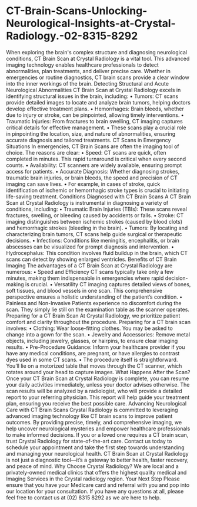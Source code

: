 # CT-Brain-Scans-Unlocking-Neurological-Insights-at-Crystal-Radiology.-02-8315-8292
When exploring the brain's complex structure and diagnosing neurological conditions, CT Brain Scan at Crystal Radiology is a vital tool. This advanced imaging technology enables healthcare professionals to detect abnormalities, plan treatments, and deliver precise care. Whether in emergencies or routine diagnostics, CT brain scans provide a clear window into the inner workings of the brain.
Detecting Structural and Acute Neurological Abnormalities
CT Brain Scan at Crystal Radiology excels in identifying structural issues in the brain, including:
•	Tumors: CT scans provide detailed images to locate and analyze brain tumors, helping doctors develop effective treatment plans.
•	Hemorrhages: Brain bleeds, whether due to injury or stroke, can be pinpointed, allowing timely interventions.
•	Traumatic Injuries: From fractures to brain swelling, CT imaging captures critical details for effective management.
•	These scans play a crucial role in pinpointing the location, size, and nature of abnormalities, ensuring accurate diagnosis and tailored treatments.
CT Scans in Emergency Situations
In emergencies, CT Brain Scans are often the imaging tool of choice. The reasons are clear:
•	Speed: CT scans are quick, often completed in minutes. This rapid turnaround is critical when every second counts.
•	Availability: CT scanners are widely available, ensuring prompt access for patients.
•	Accurate Diagnosis: Whether diagnosing strokes, traumatic brain injuries, or brain bleeds, the speed and precision of CT imaging can save lives.
•	For example, in cases of stroke, quick identification of ischemic or hemorrhagic stroke types is crucial to initiating life-saving treatment.
Conditions Diagnosed with CT Brain Scans
A CT Brain Scan at Crystal Radiology is instrumental in diagnosing a variety of conditions, including:
•	Traumatic Brain Injuries (TBIs): These scans reveal fractures, swelling, or bleeding caused by accidents or falls.
•	Stroke: CT imaging distinguishes between ischemic strokes (caused by blood clots) and hemorrhagic strokes (bleeding in the brain).
•	Tumors: By locating and characterizing brain tumors, CT scans help guide surgical or therapeutic decisions.
•	Infections: Conditions like meningitis, encephalitis, or brain abscesses can be visualized for prompt diagnosis and intervention.
•	Hydrocephalus: This condition involves fluid buildup in the brain, which CT scans can detect by showing enlarged ventricles.
Benefits of CT Brain Imaging
The advantages of a CT Brain Scan at Crystal Radiology are numerous:
•	Speed and Efficiency
CT scans typically take only a few minutes, making them indispensable in emergencies where rapid decision-making is crucial.
•	Versatility
CT imaging captures detailed views of bones, soft tissues, and blood vessels in one scan. This comprehensive perspective ensures a holistic understanding of the patient’s condition.
•	Painless and Non-Invasive
Patients experience no discomfort during the scan. They simply lie still on the examination table as the scanner operates.
Preparing for a CT Brain Scan
At Crystal Radiology, we prioritize patient comfort and clarity throughout the procedure. Preparing for a CT brain scan involves:
•	Clothing: Wear loose-fitting clothes. You may be asked to change into a gown for the scan.
•	Jewelry and Accessories: Remove metal objects, including jewelry, glasses, or hairpins, to ensure clear imaging results.
•	Pre-Procedure Guidance: Inform your healthcare provider if you have any medical conditions, are pregnant, or have allergies to contrast dyes used in some CT scans.
•	The procedure itself is straightforward. You’ll lie on a motorized table that moves through the CT scanner, which rotates around your head to capture images.
What Happens After the Scan?
Once your CT Brain Scan at Crystal Radiology is complete, you can resume your daily activities immediately, unless your doctor advises otherwise.
The scan results will be analyzed by a radiologist, who will provide a detailed report to your referring physician. This report will help guide your treatment plan, ensuring you receive the best possible care.
Advancing Neurological Care with CT Brain Scans
Crystal Radiology is committed to leveraging advanced imaging technology like CT brain scans to improve patient outcomes. By providing precise, timely, and comprehensive imaging, we help uncover neurological mysteries and empower healthcare professionals to make informed decisions.
If you or a loved one requires a CT brain scan, trust Crystal Radiology for state-of-the-art care. Contact us today to schedule your appointment and take the first step towards understanding and managing your neurological health.
CT Brain Scan at Crystal Radiology is not just a diagnostic tool—it’s a gateway to better health, faster recovery, and peace of mind.
Why Choose Crystal Radiology?
We are local and a privately-owned medical clinics that offers the highest quality medical and Imaging Services in the Crystal radiology region. 
Your Next Step
Please ensure that you have your Medicare card and referral with you and pop into our location for your consultation. If you have any questions at all, please feel free to contact us at (02) 8315 8292 as we are here to help.
